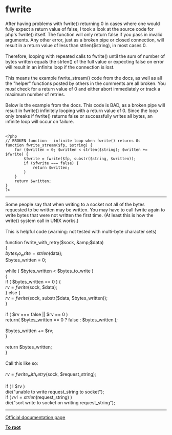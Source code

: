 # fwrite



After having problems with fwrite() returning 0 in cases where one would fully expect a return value of false, I took a look at the source code for php&apos;s fwrite() itself. The function will only return false if you pass in invalid arguments. Any other error, just as a broken pipe or closed connection, will result in a return value of less than strlen($string), in most cases 0.<br><br>Therefore, looping with repeated calls to fwrite() until the sum of number of bytes written equals the strlen() of the full value or expecting false on error will result in an infinite loop if the connection is lost.<br><br>This means the example fwrite_stream() code from the docs, as well as all the "helper" functions posted by others in the comments are all broken. You *must* check for a return value of 0 and either abort immediately or track a maximum number of retries.<br><br>Below is the example from the docs. This code is BAD, as a broken pipe will result in fwrite() infinitely looping with a return value of 0. Since the loop only breaks if fwrite() returns false or successfully writes all bytes, an infinite loop will occur on failure.<br><br>

```
<?php
// BROKEN function - infinite loop when fwrite() returns 0s
function fwrite_stream($fp, $string) {
    for ($written = 0; $written < strlen($string); $written += $fwrite) {
        $fwrite = fwrite($fp, substr($string, $written));
        if ($fwrite === false) {
            return $written;
        }
    }
    return $written;
}
?>
```
  

---

Some people say that when writing to a socket not all of the bytes requested to be written may be written. You may have to call fwrite again to write bytes that were not written the first time. (At least this is how the write() system call in UNIX works.)<br><br>This is helpful code (warning: not tested with multi-byte character sets)<br><br>function fwrite_with_retry($sock, &amp;$data)<br>{<br>    $bytes_to_write = strlen($data);<br>    $bytes_written = 0;<br><br>    while ( $bytes_written &lt; $bytes_to_write )<br>    {<br>        if ( $bytes_written == 0 ) {<br>            $rv = fwrite($sock, $data);<br>        } else {<br>            $rv = fwrite($sock, substr($data, $bytes_written));<br>        }<br><br>        if ( $rv === false || $rv == 0 )<br>            return( $bytes_written == 0 ? false : $bytes_written );<br><br>        $bytes_written += $rv;<br>    }<br><br>    return $bytes_written;<br>}<br><br>Call this like so:<br><br>    $rv = fwrite_with_retry($sock, $request_string);<br><br>    if ( ! $rv )<br>        die("unable to write request_string to socket");<br>    if ( $rv != strlen($request_string) )<br>        die("sort write to socket on writing request_string");  

---

[Official documentation page](https://www.php.net/manual/en/function.fwrite.php)

**[To root](/README.md)**